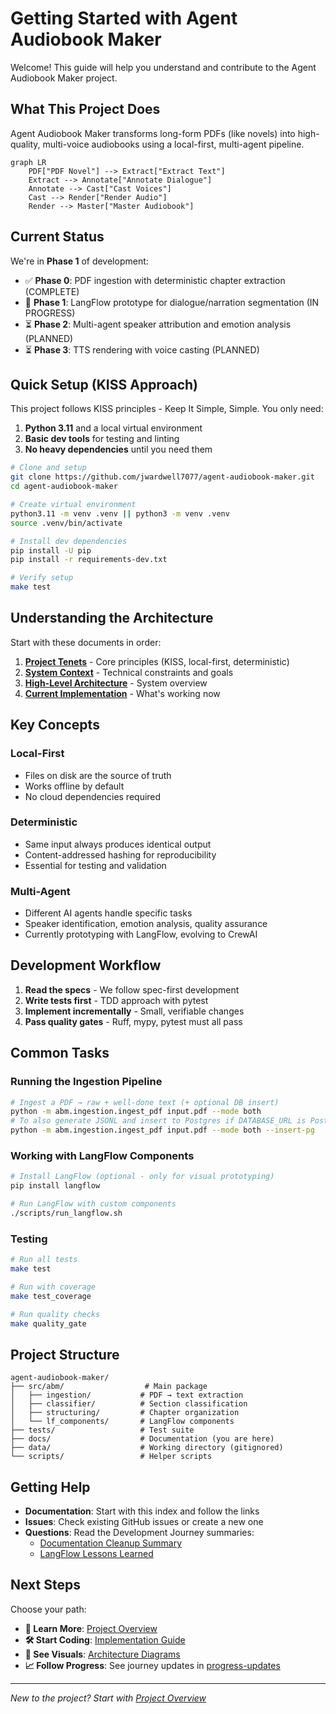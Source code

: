 # Getting Started with Agent Audiobook Maker

Welcome! This guide will help you understand and contribute to the Agent Audiobook Maker project.

## What This Project Does

Agent Audiobook Maker transforms long-form PDFs (like novels) into high-quality, multi-voice audiobooks using a local-first, multi-agent pipeline.

```mermaid
graph LR
    PDF["PDF Novel"] --> Extract["Extract Text"]
    Extract --> Annotate["Annotate Dialogue"]
    Annotate --> Cast["Cast Voices"]
    Cast --> Render["Render Audio"]
    Render --> Master["Master Audiobook"]
```

## Current Status

We're in **Phase 1** of development:

- ✅ **Phase 0**: PDF ingestion with deterministic chapter extraction (COMPLETE)
- 🚧 **Phase 1**: LangFlow prototype for dialogue/narration segmentation (IN PROGRESS)
- ⏳ **Phase 2**: Multi-agent speaker attribution and emotion analysis (PLANNED)
- ⏳ **Phase 3**: TTS rendering with voice casting (PLANNED)

## Quick Setup (KISS Approach)

This project follows KISS principles - Keep It Simple, Simple. You only need:

1. **Python 3.11** and a local virtual environment
2. **Basic dev tools** for testing and linting
3. **No heavy dependencies** until you need them

```bash
# Clone and setup
git clone https://github.com/jwardwell7077/agent-audiobook-maker.git
cd agent-audiobook-maker

# Create virtual environment
python3.11 -m venv .venv || python3 -m venv .venv
source .venv/bin/activate

# Install dev dependencies
pip install -U pip
pip install -r requirements-dev.txt

# Verify setup
make test
```

## Understanding the Architecture

Start with these documents in order:

1. **[Project Tenets](01-project-overview/KISS.md)** - Core principles (KISS, local-first, deterministic)
2. **[System Context](01-project-overview/CONTEXT.md)** - Technical constraints and goals  
3. **[High-Level Architecture](01-project-overview/ARCHITECTURE.md)** - System overview
4. **[Current Implementation](03-implementation/langflow/README.md)** - What's working now

## Key Concepts

### Local-First

- Files on disk are the source of truth
- Works offline by default  
- No cloud dependencies required

### Deterministic

- Same input always produces identical output
- Content-addressed hashing for reproducibility
- Essential for testing and validation

### Multi-Agent

- Different AI agents handle specific tasks
- Speaker identification, emotion analysis, quality assurance
- Currently prototyping with LangFlow, evolving to CrewAI

## Development Workflow

1. **Read the specs** - We follow spec-first development
2. **Write tests first** - TDD approach with pytest
3. **Implement incrementally** - Small, verifiable changes
4. **Pass quality gates** - Ruff, mypy, pytest must all pass

## Common Tasks

### Running the Ingestion Pipeline

```bash
# Ingest a PDF → raw + well-done text (+ optional DB insert)
python -m abm.ingestion.ingest_pdf input.pdf --mode both
# To also generate JSONL and insert to Postgres if DATABASE_URL is Postgres:
python -m abm.ingestion.ingest_pdf input.pdf --mode both --insert-pg
```

### Working with LangFlow Components

```bash
# Install LangFlow (optional - only for visual prototyping)
pip install langflow

# Run LangFlow with custom components
./scripts/run_langflow.sh
```

### Testing

```bash
# Run all tests
make test

# Run with coverage  
make test_coverage

# Run quality checks
make quality_gate
```

## Project Structure

```text
agent-audiobook-maker/
├── src/abm/                  # Main package
│   ├── ingestion/           # PDF → text extraction
│   ├── classifier/          # Section classification  
│   ├── structuring/         # Chapter organization
│   └── lf_components/       # LangFlow components
├── tests/                   # Test suite
├── docs/                    # Documentation (you are here)
├── data/                    # Working directory (gitignored)
└── scripts/                 # Helper scripts
```

## Getting Help

- **Documentation**: Start with this index and follow the links
- **Issues**: Check existing GitHub issues or create a new one
- **Questions**: Read the Development Journey summaries:
  - [Documentation Cleanup Summary](05-development/journey/DOCUMENTATION_CLEANUP_SUMMARY.md)
  - [LangFlow Lessons Learned](05-development/journey/LANGFLOW_LESSONS_LEARNED.md)

## Next Steps

Choose your path:

- **📖 Learn More**: [Project Overview](01-project-overview/README.md)
- **🛠️ Start Coding**: [Implementation Guide](03-implementation/README.md)  
- **🎨 See Visuals**: [Architecture Diagrams](04-diagrams/README.md)
- **📈 Follow Progress**: See journey updates in [progress-updates](05-development/journey/progress-updates/)

---

*New to the project? Start with [Project Overview](01-project-overview/README.md)*

